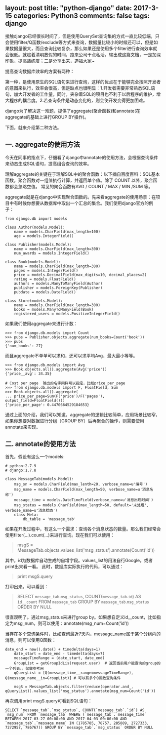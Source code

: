 ﻿layout: post
title: "python-django"
date: 2017-3-15 
categories: Python3
comments: false
tags: django
---
接触django已经很长时间了，但是使用QuerySet查询集的方式一直比较低端，只会使用filter/Q函数/exclude等方式来查询，数据量比较小的时候还可以，但是如果数据量很大，而且查询比较复杂，那么如果还是使用多个filter进行查询效率就会很低。就趁着清明放假的时间，跑来公司干点私活。输出成这篇文档，一是加深印象，提高熟练度；二是分享出来，造福大家~

提高查询数据库效率的方案有两种：

第一种，是使用原生的SQL语句来进行查询，这样的优点在于能够完全按照开发者的意图来执行，效率会很高，但是缺点也很明显：1.开发者需要非常熟悉SQL语句，加大开发者的工作量，同时，夹杂着SQL的项目也不利于以后程序的维护，增大程序的耦合度。2.若查询条件是动态变化的，则会使开发变得更加困难。

django为了解决这一难题，提供了aggregate(聚合函数)和annotate(在aggregate的基础上进行GROUP BY操作)。
<!-- more -->
下面，就来介绍第二种方法。
## 一. aggregate的使用方法
今天在同事的指点下，仔细看了django中annotate的使用方法，会根据查询条件来动态生成SQL语句，提高组合查询的效率。

理解aggregate的关键在于理解SQL中的聚合函数：以下摘自百度百科：SQL基本函数，聚合函数对一组值执行计算，并返回单个值。除了 COUNT 以外，聚合函数都会忽略空值。 常见的聚合函数有AVG / COUNT / MAX / MIN /SUM 等。

aggregate就是在django中实现聚合函数的。先来看aggregate的使用场景：在项目中有时候你想要从数据库中取出一个汇总的集合。我们使用django官方的例子：
```
from django.db import models

class Author(models.Model):
    name = models.CharField(max_length=100)
    age = models.IntegerField()

class Publisher(models.Model):
    name = models.CharField(max_length=300)
    num_awards = models.IntegerField()

class Book(models.Model):
    name = models.CharField(max_length=300)
    pages = models.IntegerField()
    price = models.DecimalField(max_digits=10, decimal_places=2)
    rating = models.FloatField()
    authors = models.ManyToManyField(Author)
    publisher = models.ForeignKey(Publisher)
    pubdate = models.DateField()

class Store(models.Model):
    name = models.CharField(max_length=300)
    books = models.ManyToManyField(Book)
    registered_users = models.PositiveIntegerField()
```
如果我们使用aggregate来进行计数：
```
>>> from django.db.models import Count
>>> pubs = Publisher.objects.aggregate(num_books=Count('book'))
>>> pubs
{'num_books': 27}
```
而且aggregate不单单可以求和，还可以求平均Avg，最大最小等等。
```
>>> from django.db.models import Avg
>>> Book.objects.all().aggregate(Avg('price'))
{'price__avg': 34.35}

# Cost per page  输出的名字同样可以指定，比如price_per_page
>>> from django.db.models import F, FloatField, Sum
>>> Book.objects.all().aggregate(
... price_per_page=Sum(F('price')/F('pages'), output_field=FloatField()))
{'price_per_page': 0.4470664529184653}
```
通过上面的介绍，我们可以知道，aggregate的逻辑比较简单，应用场景比较窄，如果你想要对数据进行分组（GROUP BY）后再聚合的操作，则需要使用annotate来实现。

## 二. annotate的使用方法
首先，假设有这么一个models:
``` 
# python:2.7.9
# django:1.7.8

class MessageTab(models.Model):
    msg_sn = models.CharField(max_lenth=20, verbose_name=u'编号')
    msg_name = models.CharField(max_length=50, verbose_name=u'消息名称')
    message_time = models.DateTimeField(verbose_name=u'消息出现时间')
    msg_status = models.CharField(max_length=50, default='未处理', verbose_name=u'消息状态')
    class Meta:
        db_table = 'message_tab'
```
如果在开发过程中，有这么一个需求：查询各个消息状态的数量。那么我们经常会使用filter(…).count(…)来进行查询。现在我们可以使用：
> msgS = MessageTab.objects.values_list('msg_status').annotate(Count('id'))

其中，id为数据库自动生成的自增字段。values_list的用法自行Google，或者print出来看一看。
此时，数据库实际执行的代码，可以通过：
> print msgS.query

打印出来。可以看到：
> SELECT `message_tab`.`msg_status`, COUNT(`message_tab`.`id`) AS `id__count` FROM `message_tab` GROUP BY `message_tab`.`msg_status` ORDER BY NULL

很直观明了。通过msg_status来进行group by。如果想自定义id__count，比如指定为msg_num，则可以使用：annotate(msg_num=Count(‘id’))

当存在多个查询条件时，比如查询最近7天内，message_name属于某个分组内的消息，则可以使用Q函数：

```
date_end = now().date() + timedelta(days=1)
    date_start = date_end - timedelta(days=7)
    messageTimeRange = (date_start, date_end)
    GroupList = getGroupIdLis(request.user)  # 返回当前用户能查询的group的一个列表。。仅做参考用
    qQueryList = [Q(message_time__range=messageTimeRange), Q(message_name__in=GroupList)] # 可以有多个Q函数查询条件

    msgS = MessageTab.objects.filter(reduce(operator.and_, qQueryList)).values_list('msg_status').annotate(msg_num=Count('id'))
```
再次调用print msgS.query可看到SQL语句：
```
SELECT `message_tab`.`msg_status`, COUNT(`message_tab`.`id`) AS `msg_num` FROM `message_tab` WHERE (`message_tab`.`message_time` BETWEEN 2017-03-27 00:00:00 AND 2017-04-03 00:00:00 AND `message_tab`.`message_name` IN (1785785, 78757, 285889, 2727333, 7272957, 786767)) GROUP BY `message_tab`.`msg_status` ORDER BY NULL
```


